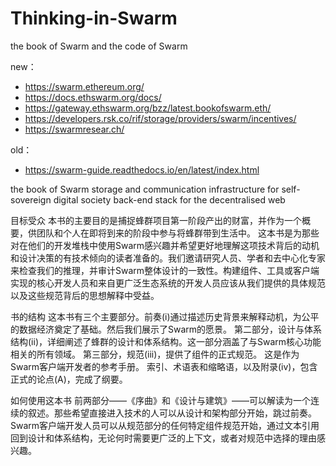 # Thinking-in-Swarm
the book of Swarm and the code of Swarm

new：

* https://swarm.ethereum.org/
* https://docs.ethswarm.org/docs/
* https://gateway.ethswarm.org/bzz/latest.bookofswarm.eth/
* https://developers.rsk.co/rif/storage/providers/swarm/incentives/
* https://swarmresear.ch/

old：

* https://swarm-guide.readthedocs.io/en/latest/index.html



the book of Swarm
storage and communication infrastructure for self-sovereign digital society 
back-end stack for the decentralised web



目标受众
本书的主要目的是捕捉蜂群项目第一阶段产出的财富，并作为一个概要，供团队和个人在即将到来的阶段中参与将蜂群带到生活中。
这本书是为那些对在他们的开发堆栈中使用Swarm感兴趣并希望更好地理解这项技术背后的动机和设计决策的有技术倾向的读者准备的。我们邀请研究人员、学者和去中心化专家来检查我们的推理，并审计Swarm整体设计的一致性。构建组件、工具或客户端实现的核心开发人员和来自更广泛生态系统的开发人员应该从我们提供的具体规范以及这些规范背后的思想解释中受益。



书的结构
这本书有三个主要部分。前奏(i)通过描述历史背景来解释动机，为公平的数据经济奠定了基础。然后我们展示了Swarm的愿景。
第二部分，设计与体系结构(ii)，详细阐述了蜂群的设计和体系结构。这一部分涵盖了与Swarm核心功能相关的所有领域。
第三部分，规范(iii)，提供了组件的正式规范。
这是作为Swarm客户端开发者的参考手册。
索引、术语表和缩略语，以及附录(iv)，包含正式的论点(A)，完成了纲要。



如何使用这本书
前两部分——《序曲》和《设计与建筑》——可以解读为一个连续的叙述。那些希望直接进入技术的人可以从设计和架构部分开始，跳过前奏。
Swarm客户端开发人员可以从规范部分的任何特定组件规范开始，通过文本引用回到设计和体系结构，无论何时需要更广泛的上下文，或者对规范中选择的理由感兴趣。

